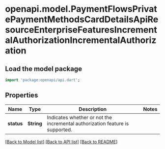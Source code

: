 # openapi.model.PaymentFlowsPrivatePaymentMethodsCardDetailsApiResourceEnterpriseFeaturesIncrementalAuthorizationIncrementalAuthorization

## Load the model package
```dart
import 'package:openapi/api.dart';
```

## Properties
Name | Type | Description | Notes
------------ | ------------- | ------------- | -------------
**status** | **String** | Indicates whether or not the incremental authorization feature is supported. | 

[[Back to Model list]](../README.md#documentation-for-models) [[Back to API list]](../README.md#documentation-for-api-endpoints) [[Back to README]](../README.md)



